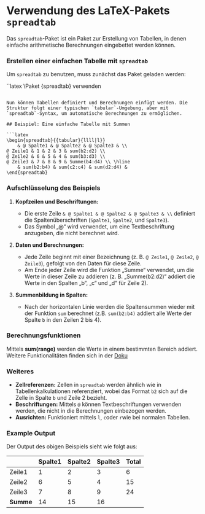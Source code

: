 # Verwendung des LaTeX-Pakets `spreadtab`

Das `spreadtab`-Paket ist ein Paket zur Erstellung von Tabellen, in denen einfache arithmetische Berechnungen eingebettet werden können. 

### Erstellen einer einfachen Tabelle mit `spreadtab`

Um `spreadtab` zu benutzen, muss zunächst das Paket geladen werden:

``latex
\Paket {spreadtab} verwenden
```

Nun können Tabellen definiert und Berechnungen einfügt werden. Die Struktur folgt einer typischen `tabular`-Umgebung, aber mit `spreadtab`-Syntax, um automatische Berechnungen zu ermöglichen.

## Beispiel: Eine einfache Tabelle mit Summen

```latex
\begin{spreadtab}{{tabular}{llll|l}}
    & @ Spalte1 & @ Spalte2 & @ Spalte3 & \\
@ Zeile1 & 1 & 2 & 3 & sum(b2:d2) \\
@ Zeile2 & 6 & 5 & 4 & sum(b3:d3) \\
@ Zeile3 & 7 & 8 & 9 & Summe(b4:d4) \\ \hline
    & sum(b2:b4) & sum(c2:c4) & sum(d2:d4) &
\end{spreadtab}
```

### Aufschlüsselung des Beispiels

1. **Kopfzeilen und Beschriftungen:**
    - Die erste Zeile `& @ Spalte1 & @ Spalte2 & @ Spalte3 & \\` definiert die Spaltenüberschriften (`Spalte1`, `Spalte2`, und `Spalte3`).
    - Das Symbol „@“ wird verwendet, um eine Textbeschriftung anzugeben, die nicht berechnet wird.

2. **Daten und Berechnungen:**
    - Jede Zeile beginnt mit einer Bezeichnung (z. B. `@ Zeile1`, `@ Zeile2`, `@ Zeile3`), gefolgt von den Daten für diese Zeile.
    - Am Ende jeder Zeile wird die Funktion „Summe“ verwendet, um die Werte in dieser Zeile zu addieren (z. B. „Summe(b2:d2)“ addiert die Werte in den Spalten „b“, „c“ und „d“ für Zeile 2).

3. **Summenbildung in Spalten:**
    - Nach der horizontalen Linie werden die Spaltensummen wieder mit der Funktion `sum` berechnet (z.B. `sum(b2:b4)` addiert alle Werte der Spalte `b` in den Zeilen 2 bis 4).

### Berechnungsfunktionen

Mittels **sum(range)** werden die Werte in einem bestimmten Bereich addiert. Weitere Funktionalitäten finden sich in der [Doku](https://ftp.rrzn.uni-hannover.de/pub/mirror/tex-archive/macros/latex/contrib/spreadtab/spreadtab-en.pdf)

### Weiteres

- **Zellreferenzen:** Zellen in `spreadtab` werden ähnlich wie in Tabellenkalkulationen referenziert, wobei das Format `b2` sich auf die Zelle in Spalte `b` und Zeile 2 bezieht.
- **Beschriftungen:** Mittels `@` können Textbeschriftungen verwenden werden, die nicht in die Berechnungen einbezogen werden.
- **Ausrichten:** Funktioniert mittels `l`, `c`oder `r`wie bei normalen Tabellen.

### Example Output

Der Output des obigen Beispiels sieht wie folgt aus:

|        | Spalte1 | Spalte2 | Spalte3 | Total |
|--------|-----|-----|-----|-------|
| Zeile1  |  1  |  2  | 3  | 6    |
| Zeile2 |  6 |  5  | 4 | 15    |
| Zeile3  | 7  | 8  | 9  | 24    |
| **Summe**| 14  | 15  | 16  |       |
